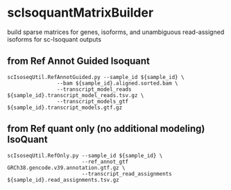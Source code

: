 # scIsoquantMatrixBuilder
build sparse matrices for genes, isoforms, and unambiguous read-assigned isoforms for sc-Isoquant outputs


## from Ref Annot Guided Isoquant

```
scIsoseqUtil.RefAnnotGuided.py --sample_id ${sample_id} \
                --bam ${sample_id}.aligned.sorted.bam \
                --transcript_model_reads ${sample_id}.transcript_model_reads.tsv.gz \
                --transcript_models_gtf ${sample_id}.transcript_models.gtf.gz
```

## from Ref quant only (no additional modeling) IsoQuant

```
scIsoseqUtil.RefOnly.py --sample_id ${sample_id} \
                        --ref_annot_gtf GRCh38.gencode.v39.annotation.gtf.gz \
                        --transcript_read_assignments ${sample_id}.read_assignments.tsv.gz 
```

